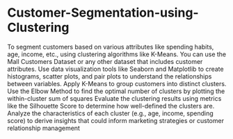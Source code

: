 # Customer-Segmentation-using-Clustering
To segment customers based on various attributes like spending habits, age, income, etc., using clustering algorithms like K-Means.
You can use the Mall Customers Dataset or any other dataset that includes customer attributes.
Use data visualization tools like Seaborn and Matplotlib to create histograms, scatter plots, and pair plots to understand the relationships between variables.
Apply K-Means to group customers into distinct clusters. Use the Elbow Method to find the optimal number of clusters by plotting the within-cluster sum of squares
Evaluate the clustering results using metrics like the Silhouette Score to determine how well-defined the clusters are.
Analyze the characteristics of each cluster (e.g., age, income, spending score) to derive insights that could inform marketing strategies or customer relationship management
